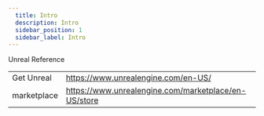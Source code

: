 ```yaml
---
  title: Intro
  description: Intro
  sidebar_position: 1
  sidebar_label: Intro
---
```



Unreal Reference




| | |
|--|--|
| Get Unreal | https://www.unrealengine.com/en-US/
| marketplace | https://www.unrealengine.com/marketplace/en-US/store
